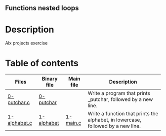 ## Functions nested loops

# Description
Alx projects exercise

# Table of contents
Files | Binary file | Main file | Description
------|-------------|-----------|------------
[0-putchar.c](./0-putchar.c) | [0-putchar](./0-putchar) | | Write a program that prints _putchar, followed by a new line.
[1-alphabet.c](./1-alphabet.c) | [1-alphabet](./1-alphabet) | [1-main.c](./1-main.c) | Write a function that prints the alphabet, in lowercase, followed by a new line.
